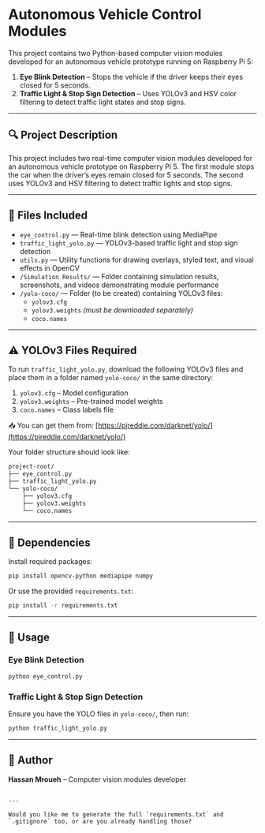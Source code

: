 # Autonomous Vehicle Control Modules

This project contains two Python-based computer vision modules developed for an autonomous vehicle prototype running on Raspberry Pi 5:

1. **Eye Blink Detection** – Stops the vehicle if the driver keeps their eyes closed for 5 seconds.  
2. **Traffic Light & Stop Sign Detection** – Uses YOLOv3 and HSV color filtering to detect traffic light states and stop signs.

---

## 🔍 Project Description

This project includes two real-time computer vision modules developed for an autonomous vehicle prototype on Raspberry Pi 5. The first module stops the car when the driver’s eyes remain closed for 5 seconds. The second uses YOLOv3 and HSV filtering to detect traffic lights and stop signs.

---

## 📁 Files Included

- `eye_control.py` — Real-time blink detection using MediaPipe  
- `traffic_light_yolo.py` — YOLOv3-based traffic light and stop sign detection  
- `utils.py` — Utility functions for drawing overlays, styled text, and visual effects in OpenCV  
- `/Simulation Results/` — Folder containing simulation results, screenshots, and videos demonstrating module performance  
- `/yolo-coco/` — Folder (to be created) containing YOLOv3 files:  
  - `yolov3.cfg`  
  - `yolov3.weights` *(must be downloaded separately)*  
  - `coco.names`  


---

## ⚠️ YOLOv3 Files Required

To run `traffic_light_yolo.py`, download the following YOLOv3 files and place them in a folder named `yolo-coco/` in the same directory:

1. `yolov3.cfg` – Model configuration  
2. `yolov3.weights` – Pre-trained model weights  
3. `coco.names` – Class labels file  

📥 You can get them from: [https://pjreddie.com/darknet/yolo/](https://pjreddie.com/darknet/yolo/)

Your folder structure should look like:

```bash
project-root/
├── eye_control.py
├── traffic_light_yolo.py
└── yolo-coco/
    ├── yolov3.cfg
    ├── yolov3.weights
    └── coco.names
````

---

## 🧩 Dependencies

Install required packages:

```bash
pip install opencv-python mediapipe numpy
```

Or use the provided `requirements.txt`:

```bash
pip install -r requirements.txt
```

---

## 🚀 Usage

### Eye Blink Detection

```bash
python eye_control.py
```

### Traffic Light & Stop Sign Detection

Ensure you have the YOLO files in `yolo-coco/`, then run:

```bash
python traffic_light_yolo.py
```

---

## 👤 Author

**Hassan Mroueh** – Computer vision modules developer

```

---

Would you like me to generate the full `requirements.txt` and `.gitignore` too, or are you already handling those?
```
